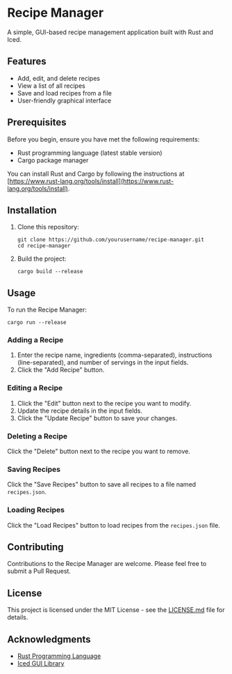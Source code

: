 # Recipe Manager

A simple, GUI-based recipe management application built with Rust and Iced.

## Features

- Add, edit, and delete recipes
- View a list of all recipes
- Save and load recipes from a file
- User-friendly graphical interface

## Prerequisites

Before you begin, ensure you have met the following requirements:

- Rust programming language (latest stable version)
- Cargo package manager

You can install Rust and Cargo by following the instructions at [https://www.rust-lang.org/tools/install](https://www.rust-lang.org/tools/install).

## Installation

1. Clone this repository:
   ```
   git clone https://github.com/yourusername/recipe-manager.git
   cd recipe-manager
   ```

2. Build the project:
   ```
   cargo build --release
   ```

## Usage

To run the Recipe Manager:

```
cargo run --release
```

### Adding a Recipe

1. Enter the recipe name, ingredients (comma-separated), instructions (line-separated), and number of servings in the input fields.
2. Click the "Add Recipe" button.

### Editing a Recipe

1. Click the "Edit" button next to the recipe you want to modify.
2. Update the recipe details in the input fields.
3. Click the "Update Recipe" button to save your changes.

### Deleting a Recipe

Click the "Delete" button next to the recipe you want to remove.

### Saving Recipes

Click the "Save Recipes" button to save all recipes to a file named `recipes.json`.

### Loading Recipes

Click the "Load Recipes" button to load recipes from the `recipes.json` file.

## Contributing

Contributions to the Recipe Manager are welcome. Please feel free to submit a Pull Request.

## License

This project is licensed under the MIT License - see the [LICENSE.md](LICENSE.md) file for details.

## Acknowledgments

- [Rust Programming Language](https://www.rust-lang.org/)
- [Iced GUI Library](https://github.com/iced-rs/iced)
